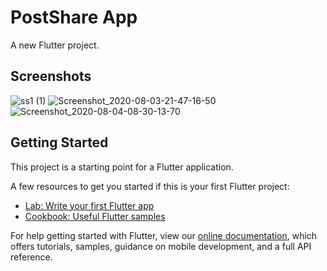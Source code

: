 # PostShare App

A new Flutter project.

## Screenshots

![ss1 (1)](https://user-images.githubusercontent.com/48353225/89440642-8c15d380-d769-11ea-8211-9cdd0112feab.jpg)
![Screenshot_2020-08-03-21-47-16-50](https://user-images.githubusercontent.com/48353225/89441315-8cfb3500-d76a-11ea-9e78-9fca1d0a91e2.jpg)
![Screenshot_2020-08-04-08-30-13-70](https://user-images.githubusercontent.com/48353225/89441445-c7fd6880-d76a-11ea-9e0d-5e311b4832dc.jpg)





## Getting Started

This project is a starting point for a Flutter application.

A few resources to get you started if this is your first Flutter project:

- [Lab: Write your first Flutter app](https://flutter.dev/docs/get-started/codelab)
- [Cookbook: Useful Flutter samples](https://flutter.dev/docs/cookbook)

For help getting started with Flutter, view our
[online documentation](https://flutter.dev/docs), which offers tutorials,
samples, guidance on mobile development, and a full API reference.
